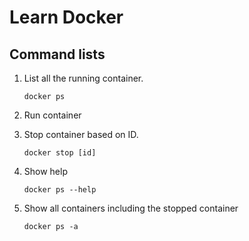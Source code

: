 # Learn Docker

## Command lists

  1. List all the running container.

     `docker ps`
  2. Run container
  
  3. Stop container based on ID.
     
     `docker stop [id]`
     
  4. Show help

      `docker ps --help`
      
  5. Show all containers including the stopped container
  
      `docker ps -a`

